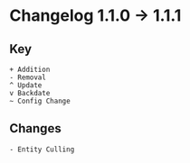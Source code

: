 # Changelog 1.1.0 -> 1.1.1

## Key
```
+ Addition
- Removal
^ Update
v Backdate
~ Config Change
```

## Changes
```
- Entity Culling
```

